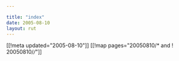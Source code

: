 ```yaml
---

title: "index"
date: 2005-08-10
layout: rut
---
```


[[!meta updated="2005-08-10"]]
[[!map pages="20050810/* and ! 20050810/*/*"]]
